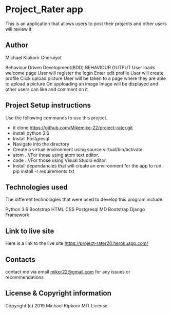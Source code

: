 # Project_Rater app

This is an application that allows users to post their projects and other users will review it

## Author

Michael Kipkorir Cheruiyot

Behaviour Driven Development(BDD)
BEHAVIOUR	OUTPUT
User loads welcome page	User will register the login
Enter edit profile	User will create profile
Click upload picture	User will be taken to a page where they are able to upload a picture
On upploading an image	Image will be displayed and other users can like and comment on it

## Project Setup instructions

Use the following commands to use this project.

* it clone https://github.com/Mikemike-22/project-rater.git
* install python 3.6
* Install Postgresql
* Navigate into the directory
* Create a virtual environment using source   virtual/bin/activate
* atom . //For those using atom text editor.
* code . //For those using Visual Studio editor.
* Install dependancies that will create an environment for the app to run pip install -r requirements.txt

## Technologies used
The different technologies that were used to develop this program include:

Python 3.6
Bootstrap
HTML
CSS
Postgresql
MD Bootstrap
Django Framework

## Link to live site
Here is a link to the live site https://project-rater20.herokuapp.com/

## Contacts
contact me via email mikor22@gmail.com for any issues or recommendations

## License & Copyright information
Copyright (c) 2019 Michael Kipkorir MIT License